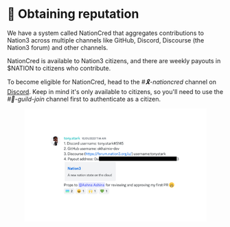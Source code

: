 # 🎇 Obtaining reputation

We have a system called NationCred that aggregates contributions to Nation3 across multiple channels like GitHub, Discord, Discourse (the Nation3 forum) and other channels.

NationCred is available to Nation3 citizens, and there are weekly payouts in $NATION to citizens who contribute.

To become eligible for NationCred, head to the _#🎗-nationcred_ channel on [Discord](https://n3.gg/discord). Keep in mind it's only available to citizens, so you'll need to use the _#🤖-guild-join_ channel first to authenticate as a citizen.

<figure><img src="../.gitbook/assets/ts-nc.png" alt=""><figcaption></figcaption></figure>
